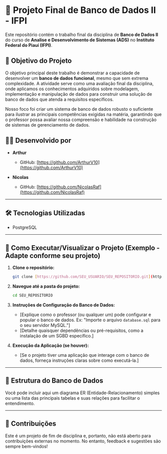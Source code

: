 # 📁 Projeto Final de Banco de Dados II - IFPI

Este repositório contém o trabalho final da disciplina de **Banco de Dados II** do curso de **Analise e Desenvolvimento de Sistemas (ADS)** no **Instituto Federal do Piauí (IFPI)**.

## 🎯 Objetivo do Projeto

O objetivo principal deste trabalho é demonstrar a capacidade de desenvolver um **banco de dados funcional**, mesmo que sem extrema complexidade. A atividade serve como uma avaliação final da disciplina, onde aplicamos os conhecimentos adquiridos sobre modelagem, implementação e manipulação de dados para construir uma solução de banco de dados que atenda a requisitos específicos.

Nosso foco foi criar um sistema de banco de dados robusto o suficiente para ilustrar as principais competências exigidas na matéria, garantindo que o professor possa avaliar nossa compreensão e habilidade na construção de sistemas de gerenciamento de dados.

## 🧑‍💻 Desenvolvido por

* **Arthur**
    * GitHub: [https://github.com/ArthurV10](https://github.com/ArthurV10)

* **Nicolas**
    * GitHub: [https://github.com/NicolasRaf](https://github.com/NicolasRaf)

---

## 🛠️ Tecnologias Utilizadas

* PostgreSQL
---

## 🚀 Como Executar/Visualizar o Projeto (Exemplo - Adapte conforme seu projeto)

1.  **Clone o repositório:**
    ```bash
    git clone [https://github.com/SEU_USUARIO/SEU_REPOSITORIO.git](https://github.com/SEU_USUARIO/SEU_REPOSITORIO.git)
    ```
2.  **Navegue até a pasta do projeto:**
    ```bash
    cd SEU_REPOSITORIO
    ```
3.  **Instruções de Configuração do Banco de Dados:**
    * [Explique como o professor (ou qualquer um) pode configurar e popular o banco de dados. Ex: "Importe o arquivo `database.sql` para o seu servidor MySQL."]
    * [Detalhe quaisquer dependências ou pré-requisitos, como a instalação de um SGBD específico.]

4.  **Execução da Aplicação (se houver):**
    * [Se o projeto tiver uma aplicação que interage com o banco de dados, forneça instruções claras sobre como executá-la.]

---

## 📄 Estrutura do Banco de Dados

Você pode incluir aqui um diagrama ER (Entidade-Relacionamento) simples ou uma lista das principais tabelas e suas relações para facilitar o entendimento.

---

## 🌟 Contribuições

Este é um projeto de fim de disciplina e, portanto, não está aberto para contribuições externas no momento. No entanto, feedback e sugestões são sempre bem-vindos!
